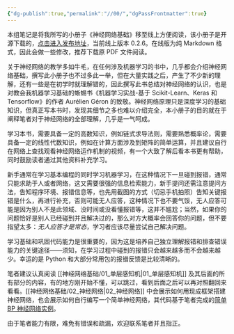 ```yaml
---
{"dg-publish":true,"permalink":"//00/","dgPassFrontmatter":true}
---
```



本组笔记是将我所写的小册子《神经网络基础》移至线上方便阅读，该小册子是开源下载的，[点击进入发布地址]( https://github.com/Aegis1863/MLP-ABC/releases )，当前线上版本 0.2.6。在线版为纯 Markdown 格式，因此会做一些修改，推荐下载原 PDF 文件阅读。

关于神经网络的教学多如牛毛，在任何涉及机器学习的书中，几乎都会介绍神经网络基础，撰写此小册子也不过多此一举，但在大量实践之后，产生了不少新的理解，还有一些是在初学时就理解错的，因此撰写此书总结对神经网络的认识，也是对教会我机器学习基础的蜥蜴书《机器学习实战-基于 Scikit-Learn、Keras 和 Tensorflow》的作者 Aurélien Géron 的致敬。神经网络原理只是深度学习的基础知识，但真正写本书时，发现其细节之多也难以介绍完全，本小册子的目的就在于阐释笔者对于神经网络的全部理解，几乎是一气呵成。

学习本书，需要具备一定的高数知识，例如链式求导法则，需要熟悉概率论，需要具备一定的线性代数知识，例如在计算方面涉及到矩阵的简单运算，并且建议自行在网络上查找观看神经网络运作机制的视频，有一个大致了解后看本书更有帮助，同时鼓励读者通过其他资料补充学习。

新手通常在学习基本编程的同时学习机器学习，在这种情况下一旦碰到报错，通常只能求助于人或者网络，这又需要很强的信息检索能力，新手提问还需注意提问方法，告知程序环境、报错信息等，也先用截图的方式（切忌手机拍照）告知关键报错是什么，再进行补充，否则可能无人应答，这种情况下也不要气馁，无人应答可能是因为别人不是此领域、没时间或没看懂报错等，这并不尴尬；当然，如果你的问题恰好是别人已经碰到并且解决过的，那么对方大概率会回答你的问题，但不要指望太多：*无人应答才是常态*，学习者应该尽量尝试自己解决问题。

学习基础和巩固代码能力是很重要的，因为这是培养自己独立理解报错和排查错误能力的关键途径——须知，在学习过程中碰到的报错只会越来越多而不会越来越少。幸运的是 Python 和大部分常用包的报错反馈是比较清晰的。

笔者建议认真阅读 [[神经网络基础/01_单层感知机\|01_单层感知机]] 及其后面的所有部分的内容，有的地方刚开始不懂，可以跳过，看到后面之后可以再对照翻回来看看。[[神经网络基础/02_神经网络\|02_神经网络]] 中会展示如何用现成框架搭建神经网络，也会展示如何自行编写一个简单神经网络，其代码基于笔者完成的[简单 BP 神经网络实例]( https://github.com/Aegis1863/ML_practice/blob/master/机器学习笔记/X_01_手搓BP神经网络.ipynb )。

由于笔者能力有限，难免有错误和疏漏，欢迎联系笔者并且指正。